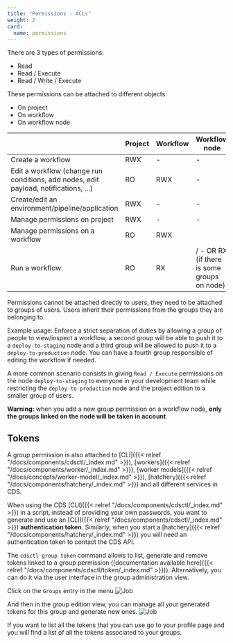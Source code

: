 ```yaml
---
title: "Permissions - ACLs"
weight: 2
card: 
  name: permissions
---
```


There are 3 types of permissions:

+ Read
+ Read / Execute
+ Read / Write / Execute

These permissions can be attached to different objects:

+ On project
+ On workflow
+ On workflow node


|                                                                                       | Project | Workflow | Workflow node                               |
|---------------------------------------------------------------------------------------|---------|----------|---------------------------------------------|
| Create a workflow                                                                     |   RWX   |     -    |                      -                      |
| Edit a workflow  (change run conditions, add nodes, edit payload, notifications, ...) |    RO   |    RWX   |                      -                      |
| Create/edit an environment/pipeline/application                                       |   RWX   |     -    |                      -                      |
| Manage permissions on project                                                         |   RWX   |     -    |                      -                      |
| Manage permissions on a workflow                                                      |    RO   |    RWX   |                                             |
| Run a workflow                                                                        |    RO   |    RX    | / - OR RX (if there is some groups on node) |

Permissions cannot be attached directly to users, they need to be attached to groups of users. Users inherit their permissions from the groups they are belonging to.

Example usage: Enforce a strict separation of duties by allowing a group of people to view/inspect a workflow, a second group will be able to push it to a `deploy-to-staging` node and a third group will be allowed to push it to a `deploy-to-production` node. You can have a fourth group responsible of editing the workflow if needed.

A more common scenario consists in giving `Read / Execute` permissions on the node `deploy-to-staging` to everyone in your development team while restricting the `deploy-to-production` node and the project edition to a smaller group of users.

**Warning:** when you add a new group permission on a workflow node, **only the groups linked on the node will be taken in account**.

## Tokens

A group permission is also attached to [CLI]({{< relref "/docs/components/cdsctl/_index.md" >}}), [workers]({{< relref "/docs/components/worker/_index.md" >}}), [worker models]({{< relref "/docs/concepts/worker-model/_index.md" >}}), [hatchery]({{< relref "/docs/components/hatchery/_index.md" >}}) and all different services in CDS.

When using the CDS [CLI]({{< relref "/docs/components/cdsctl/_index.md" >}}) in a script, instead of providing your own passwords, you want to generate and use an [CLI]({{< relref "/docs/components/cdsctl/_index.md" >}}) **authentication token**. Similarly, when you start a [hatchery]({{< relref "/docs/components/hatchery/_index.md" >}}) you will need an authentication token to contact the CDS API.

The `cdsctl group token` command allows to list, generate and remove tokens linked to a group permission ([documentation available here]({{< relref "/docs/components/cdsctl/token/_index.md" >}})). Alternatively, you can do it via the user interface in the group administration view.

Click on the `Groups` entry in the menu
![Job](/images/groups_menu.png)

And then in the group edition view, you can manage all your generated tokens for this group and generate new ones.
![Job](/images/group_view.png)

If you want to list all the tokens that you can use go to your profile page and you will find a list of all the tokens associated to your groups.
